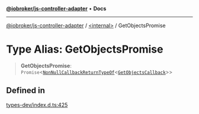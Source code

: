 [**@iobroker/js-controller-adapter**](../../README.md) • **Docs**

***

[@iobroker/js-controller-adapter](../../globals.md) / [\<internal\>](../README.md) / GetObjectsPromise

# Type Alias: GetObjectsPromise

> **GetObjectsPromise**: `Promise`\<[`NonNullCallbackReturnTypeOf`](NonNullCallbackReturnTypeOf.md)\<[`GetObjectsCallback`](GetObjectsCallback.md)\>\>

## Defined in

[types-dev/index.d.ts:425](https://github.com/ioBroker/ioBroker.js-controller/blob/6c3a3884e29c4b6f03de102d699f9813dd546c7d/packages/types-dev/index.d.ts#L425)
